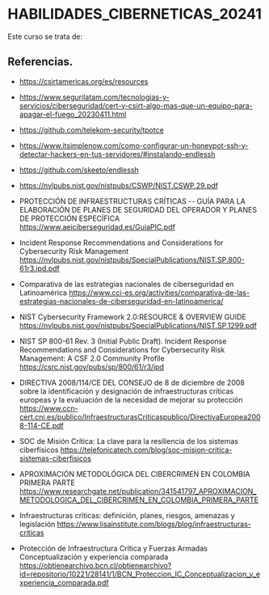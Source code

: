 # HABILIDADES_CIBERNETICAS_20241
Este curso se trata de:




## Referencias.

- https://csirtamericas.org/es/resources
- https://www.segurilatam.com/tecnologias-y-servicios/ciberseguridad/cert-y-csirt-algo-mas-que-un-equipo-para-apagar-el-fuego_20230411.html
- https://github.com/telekom-security/tpotce
- https://www.itsimplenow.com/como-configurar-un-honeypot-ssh-y-detectar-hackers-en-tus-servidores/#instalando-endlessh
- https://github.com/skeeto/endlessh
- https://nvlpubs.nist.gov/nistpubs/CSWP/NIST.CSWP.29.pdf
- PROTECCIÓN DE INFRAESTRUCTURAS CRÍTICAS -- GUÍA PARA LA ELABORACIÓN DE PLANES DE SEGURIDAD DEL OPERADOR Y PLANES DE PROTECCIÓN ESPECÍFICA https://www.aeiciberseguridad.es/GuiaPIC.pdf
- Incident Response Recommendations and Considerations for Cybersecurity Risk Management
https://nvlpubs.nist.gov/nistpubs/SpecialPublications/NIST.SP.800-61r3.ipd.pdf
- Comparativa de las estrategias nacionales de ciberseguridad en Latinoamérica
https://www.cci-es.org/activities/comparativa-de-las-estrategias-nacionales-de-ciberseguridad-en-latinoamerica/
- NIST Cybersecurity Framework 2.0:RESOURCE & OVERVIEW GUIDE
https://nvlpubs.nist.gov/nistpubs/SpecialPublications/NIST.SP.1299.pdf
- NIST SP 800-61 Rev. 3 (Initial Public Draft). Incident Response Recommendations and Considerations for Cybersecurity Risk Management: A CSF 2.0 Community Profile
https://csrc.nist.gov/pubs/sp/800/61/r3/ipd
- DIRECTIVA 2008/114/CE DEL CONSEJO de 8 de diciembre de 2008 sobre la identificación y designación de infraestructuras críticas europeas y la evaluación de la
necesidad de mejorar su protección
https://www.ccn-cert.cni.es/publico/InfraestructurasCriticaspublico/DirectivaEuropea2008-114-CE.pdf
- SOC de Misión Crítica: La clave para la resiliencia de los sistemas ciberfísicos
 https://telefonicatech.com/blog/soc-mision-critica-sistemas-ciberfisicos
- APROXIMACIÓN METODOLÓGICA DEL CIBERCRIMEN EN COLOMBIA PRIMERA PARTE
 https://www.researchgate.net/publication/341541797_APROXIMACION_METODOLOGICA_DEL_CIBERCRIMEN_EN_COLOMBIA_PRIMERA_PARTE

- Infraestructuras críticas: definición, planes, riesgos, amenazas y legislación
https://www.lisainstitute.com/blogs/blog/infraestructuras-criticas
- Protección de Infraestructura Crítica y Fuerzas Armadas Conceptualización y experiencia comparada
https://obtienearchivo.bcn.cl/obtienearchivo?id=repositorio/10221/28141/1/BCN_Proteccion_IC_Conceptualizacion_y_experiencia_comparada.pdf
 

